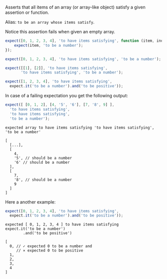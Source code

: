 Asserts that all items of an array (or array-like object) satisfy a given assertion or function.

Alias: `to be an array whose items satisfy`.

Notice this assertion fails when given an empty array.

```javascript
expect([0, 1, 2, 3, 4], 'to have items satisfying', function (item, index) {
    expect(item, 'to be a number');
});

expect([0, 1, 2, 3, 4], 'to have items satisfying', 'to be a number');

expect([[1], [2]], 'to have items satisfying',
       'to have items satisfying', 'to be a number');

expect([1, 2, 3, 4], 'to have items satisfying',
  expect.it('to be a number').and('to be positive'));
```

In case of a failing expectation you get the following output:

```javascript
expect([ [0, 1, 2], [4, '5', '6'], [7, '8', 9] ],
  'to have items satisfying',
  'to have items satisfying',
  'to be a number');
```

```output
expected array to have items satisfying 'to have items satisfying', 'to be a number'

[
  [...],
  [
    4,
    '5', // should be a number
    '6' // should be a number
  ],
  [
    7,
    '8', // should be a number
    9
  ]
]
```

Here a another example:

```javascript
expect([0, 1, 2, 3, 4], 'to have items satisfying',
  expect.it('to be a number').and('to be positive'));
```

```output
expected [ 0, 1, 2, 3, 4 ] to have items satisfying
expect.it('to be a number')
        .and('to be positive')

[
  0, // ✓ expected 0 to be a number and
     // ⨯ expected 0 to be positive
  1,
  2,
  3,
  4
]
```
